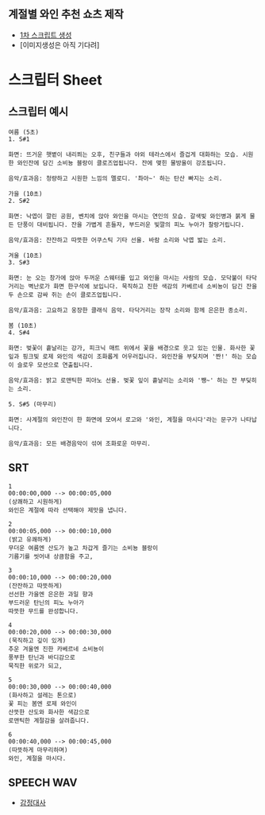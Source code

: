 ## 계절별 와인 추천 쇼츠 제작

- [1차 스크립트 생성](https://gemini.google.com/app/3706b53407a4e6cf?android-min-version=301356232&ios-min-version=322.0&is_sa=1&campaign_id=gemini_overview_page&utm_source=gemini&utm_medium=web&utm_campaign=gemini_overview_page&pt=9008&mt=8&ct=gemini_overview_page&hl=ko&_gl=1*mnfq39*_up*MQ..*_ga*MTYwODM1NDY2Ny4xNzU3NTUzNDA2*_ga_WC57KJ50ZZ*czE3NTc1NTM0MDYkbzEkZzAkdDE3NTc1NTM0MDYkajYwJGwwJGgw&gclid=Cj0KCQjww4TGBhCKARIsAFLXndRkwNArnxjg9YhLG6Rh1tgWu6nMRCy-hSsi-IGUU9NUqAzcoJVw17AaAh9XEALw_wcB&gclsrc=aw.ds&gbraid=0AAAAApk5BhnVNi6AFUxWo_wTE_Iu8QhZC) 
- [이미지생성은 아직 기다려]

# 스크립터 Sheet



## 스크립터 예시

```
여름 (5초)
1. S#1

화면: 뜨거운 햇볕이 내리쬐는 오후, 친구들과 야외 테라스에서 즐겁게 대화하는 모습. 시원한 와인잔에 담긴 소비뇽 블랑이 클로즈업됩니다. 잔에 맺힌 물방울이 강조됩니다.

음악/효과음: 청량하고 시원한 느낌의 멜로디. '촤아~' 하는 탄산 빠지는 소리.

가을 (10초)
2. S#2

화면: 낙엽이 깔린 공원, 벤치에 앉아 와인을 마시는 연인의 모습. 갈색빛 와인병과 붉게 물든 단풍이 대비됩니다. 잔을 가볍게 흔들자, 부드러운 빛깔의 피노 누아가 찰랑거립니다.

음악/효과음: 잔잔하고 따뜻한 어쿠스틱 기타 선율. 바람 소리와 낙엽 밟는 소리.

겨울 (10초)
3. S#3

화면: 눈 오는 창가에 앉아 두꺼운 스웨터를 입고 와인을 마시는 사람의 모습. 모닥불이 타닥거리는 벽난로가 화면 한구석에 보입니다. 묵직하고 진한 색감의 카베르네 소비뇽이 담긴 잔을 두 손으로 감싸 쥐는 손이 클로즈업됩니다.

음악/효과음: 고요하고 웅장한 클래식 음악. 타닥거리는 장작 소리와 함께 은은한 종소리.

봄 (10초)
4. S#4

화면: 벚꽃이 흩날리는 강가, 피크닉 매트 위에서 꽃을 배경으로 웃고 있는 인물. 화사한 꽃잎과 핑크빛 로제 와인의 색감이 조화롭게 어우러집니다. 와인잔을 부딪치며 '짠!' 하는 모습이 슬로우 모션으로 연출됩니다.

음악/효과음: 밝고 로맨틱한 피아노 선율. 벚꽃 잎이 흩날리는 소리와 '쨍~' 하는 잔 부딪히는 소리.

5. S#5 (마무리)

화면: 사계절의 와인잔이 한 화면에 모여서 로고와 '와인, 계절을 마시다'라는 문구가 나타납니다.

음악/효과음: 모든 배경음악이 섞여 조화로운 마무리.
```
## SRT

```
1
00:00:00,000 --> 00:00:05,000
(상쾌하고 시원하게)
와인은 계절에 따라 선택해야 제맛을 냅니다.

2
00:00:05,000 --> 00:00:10,000
(밝고 유쾌하게)
무더운 여름엔 산도가 높고 차갑게 즐기는 소비뇽 블랑이
기름기를 씻어내 상큼함을 주고,

3
00:00:10,000 --> 00:00:20,000
(잔잔하고 따뜻하게)
선선한 가을엔 은은한 과일 향과
부드러운 탄닌의 피노 누아가
따뜻한 무드를 완성합니다.

4
00:00:20,000 --> 00:00:30,000
(묵직하고 깊이 있게)
추운 겨울엔 진한 카베르네 소비뇽이
풍부한 탄닌과 바디감으로
묵직한 위로가 되고,

5
00:00:30,000 --> 00:00:40,000
(화사하고 설레는 톤으로)
꽃 피는 봄엔 로제 와인이
산뜻한 산도와 화사한 색감으로
로맨틱한 계절감을 살려줍니다.

6
00:00:40,000 --> 00:00:45,000
(따뜻하게 마무리하며)
와인, 계절을 마시다.
```

## SPEECH WAV

- [감정대사](https://github.com/futureleadet/toylearn_AI_multimedias/blob/main/prompt_games/30_storyboard.wav)